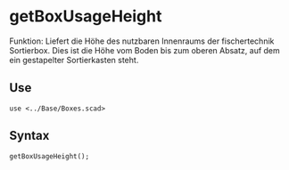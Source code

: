 # getBoxUsageHeight

Funktion: Liefert die Höhe des nutzbaren Innenraums der fischertechnik Sortierbox. Dies ist die Höhe vom Boden bis zum oberen Absatz, auf dem ein gestapelter Sortierkasten steht.

## Use
<pre><code>use &lt;../Base/Boxes.scad&gt;</pre></code>

## Syntax
<pre><code>getBoxUsageHeight();
</pre></code>
